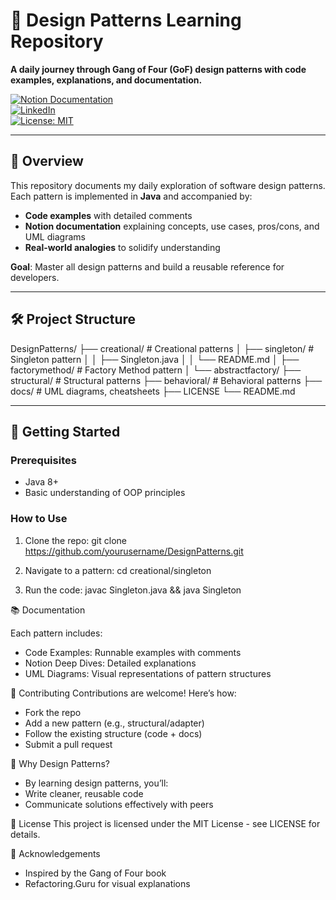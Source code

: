 # 🧠 Design Patterns Learning Repository

**A daily journey through Gang of Four (GoF) design patterns with code examples, explanations, and documentation.**

[![Notion Documentation](https://img.shields.io/badge/Notion-Documentation-black?logo=notion)](https://www.notion.so/Design-Patterns-1c07c824104080249fd5d492617bdaf0?pvs=4)  
[![LinkedIn](https://img.shields.io/badge/LinkedIn-Connect-blue?logo=linkedin)](https://www.linkedin.com/in/nikhil-sai-nambula-262588203/)  
[![License: MIT](https://img.shields.io/badge/License-MIT-yellow.svg)](LICENSE)

---

## 📖 Overview

This repository documents my daily exploration of software design patterns. Each pattern is implemented in **Java** and accompanied by:

- **Code examples** with detailed comments
- **Notion documentation** explaining concepts, use cases, pros/cons, and UML diagrams
- **Real-world analogies** to solidify understanding

**Goal**: Master all design patterns and build a reusable reference for developers.

---

## 🛠️ Project Structure

DesignPatterns/
├── creational/ # Creational patterns
│ ├── singleton/ # Singleton pattern
│ │ ├── Singleton.java
│ │ └── README.md
│ ├── factorymethod/ # Factory Method pattern
│ └── abstractfactory/
├── structural/ # Structural patterns
├── behavioral/ # Behavioral patterns
├── docs/ # UML diagrams, cheatsheets
├── LICENSE
└── README.md

---

## 🚀 Getting Started

### Prerequisites

- Java 8+
- Basic understanding of OOP principles

### How to Use

1. Clone the repo:
   git clone https://github.com/yourusername/DesignPatterns.git

2. Navigate to a pattern:
   cd creational/singleton

3. Run the code:
   javac Singleton.java && java Singleton

📚 Documentation

Each pattern includes:

- Code Examples: Runnable examples with comments
- Notion Deep Dives: Detailed explanations
- UML Diagrams: Visual representations of pattern structures

🤝 Contributing
Contributions are welcome! Here’s how:

- Fork the repo
- Add a new pattern (e.g., structural/adapter)
- Follow the existing structure (code + docs)
- Submit a pull request

🧩 Why Design Patterns?

- By learning design patterns, you’ll:
- Write cleaner, reusable code
- Communicate solutions effectively with peers

📜 License
This project is licensed under the MIT License - see LICENSE for details.

🙌 Acknowledgements

- Inspired by the Gang of Four book
- Refactoring.Guru for visual explanations
